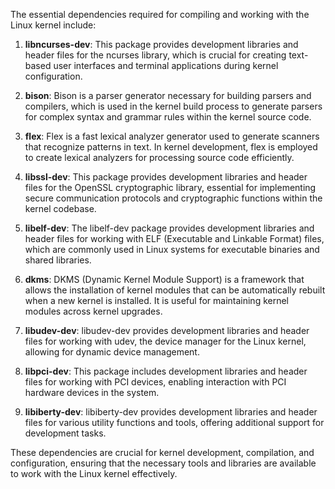 The essential dependencies required for compiling and working with the Linux kernel include:

1. **libncurses-dev**: This package provides development libraries and header files for the ncurses library, which is crucial for creating text-based user interfaces and terminal applications during kernel configuration.

2. **bison**: Bison is a parser generator necessary for building parsers and compilers, which is used in the kernel build process to generate parsers for complex syntax and grammar rules within the kernel source code.

3. **flex**: Flex is a fast lexical analyzer generator used to generate scanners that recognize patterns in text. In kernel development, flex is employed to create lexical analyzers for processing source code efficiently.

4. **libssl-dev**: This package provides development libraries and header files for the OpenSSL cryptographic library, essential for implementing secure communication protocols and cryptographic functions within the kernel codebase.

5. **libelf-dev**: The libelf-dev package provides development libraries and header files for working with ELF (Executable and Linkable Format) files, which are commonly used in Linux systems for executable binaries and shared libraries.

6. **dkms**: DKMS (Dynamic Kernel Module Support) is a framework that allows the installation of kernel modules that can be automatically rebuilt when a new kernel is installed. It is useful for maintaining kernel modules across kernel upgrades.

7. **libudev-dev**: libudev-dev provides development libraries and header files for working with udev, the device manager for the Linux kernel, allowing for dynamic device management.

8. **libpci-dev**: This package includes development libraries and header files for working with PCI devices, enabling interaction with PCI hardware devices in the system.

9. **libiberty-dev**: libiberty-dev provides development libraries and header files for various utility functions and tools, offering additional support for development tasks.

These dependencies are crucial for kernel development, compilation, and configuration, ensuring that the necessary tools and libraries are available to work with the Linux kernel effectively.
